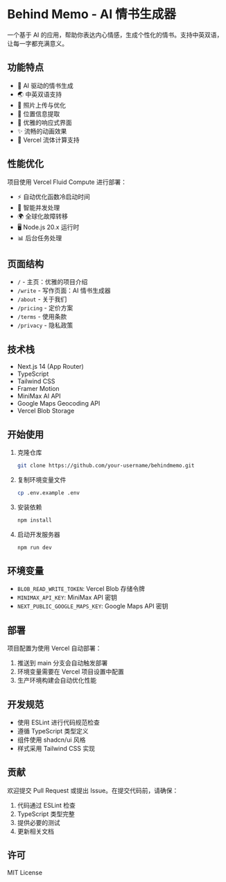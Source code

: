 # Behind Memo - AI 情书生成器

一个基于 AI 的应用，帮助你表达内心情感，生成个性化的情书。支持中英双语，让每一字都充满意义。

## 功能特点

- 📝 AI 驱动的情书生成
- 🌏 中英双语支持
- 📸 照片上传与优化
- 📍 位置信息提取
- 🎨 优雅的响应式界面
- ✨ 流畅的动画效果
- 🚀 Vercel 流体计算支持

## 性能优化

项目使用 Vercel Fluid Compute 进行部署：
- ⚡️ 自动优化函数冷启动时间
- 🔄 智能并发处理
- 🌍 全球化故障转移
- 🖥️ Node.js 20.x 运行时
- 📊 后台任务处理

## 页面结构

- `/` - 主页：优雅的项目介绍
- `/write` - 写作页面：AI 情书生成器
- `/about` - 关于我们
- `/pricing` - 定价方案
- `/terms` - 使用条款
- `/privacy` - 隐私政策

## 技术栈

- Next.js 14 (App Router)
- TypeScript
- Tailwind CSS
- Framer Motion
- MiniMax AI API
- Google Maps Geocoding API
- Vercel Blob Storage

## 开始使用

1. 克隆仓库
   ```bash
   git clone https://github.com/your-username/behindmemo.git
   ```

2. 复制环境变量文件
   ```bash
   cp .env.example .env
   ```

3. 安装依赖
   ```bash
   npm install
   ```

4. 启动开发服务器
   ```bash
   npm run dev
   ```

## 环境变量

- `BLOB_READ_WRITE_TOKEN`: Vercel Blob 存储令牌
- `MINIMAX_API_KEY`: MiniMax API 密钥
- `NEXT_PUBLIC_GOOGLE_MAPS_KEY`: Google Maps API 密钥

## 部署

项目配置为使用 Vercel 自动部署：
1. 推送到 main 分支会自动触发部署
2. 环境变量需要在 Vercel 项目设置中配置
3. 生产环境构建会自动优化性能

## 开发规范

- 使用 ESLint 进行代码规范检查
- 遵循 TypeScript 类型定义
- 组件使用 shadcn/ui 风格
- 样式采用 Tailwind CSS 实现

## 贡献

欢迎提交 Pull Request 或提出 Issue。在提交代码前，请确保：

1. 代码通过 ESLint 检查
2. TypeScript 类型完整
3. 提供必要的测试
4. 更新相关文档

## 许可

MIT License
